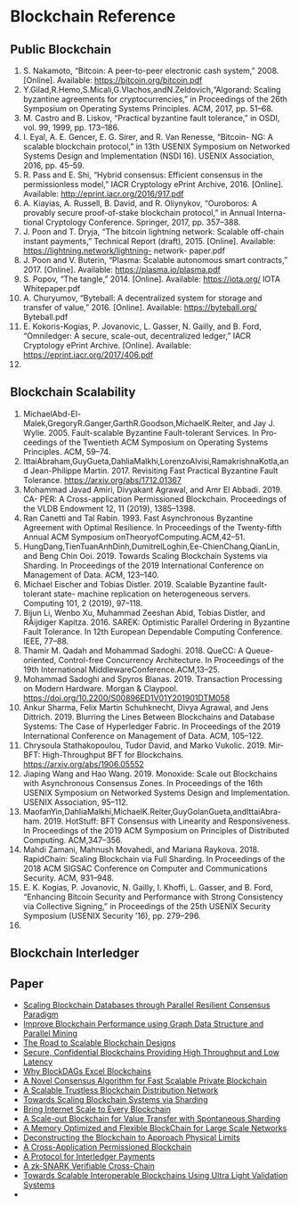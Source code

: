 # Blockchain Reference

## Public Blockchain

1. S. Nakamoto, “Bitcoin: A peer-to-peer electronic cash system,” 2008. [Online]. Available: https://bitcoin.org/bitcoin.pdf
2. Y.Gilad,R.Hemo,S.Micali,G.Vlachos,andN.Zeldovich,“Algorand: Scaling byzantine agreements for cryptocurrencies,” in Proceedings of the 26th Symposium on Operating Systems Principles. ACM, 2017, pp. 51–68.
3. M. Castro and B. Liskov, “Practical byzantine fault tolerance,” in OSDI, vol. 99, 1999, pp. 173–186.
4. I. Eyal, A. E. Gencer, E. G. Sirer, and R. Van Renesse, “Bitcoin- NG: A scalable blockchain protocol,” in 13th USENIX Symposium on Networked Systems Design and Implementation (NSDI 16). USENIX Association, 2016, pp. 45–59.
5. R. Pass and E. Shi, “Hybrid consensus: Efficient consensus in the permissionless model,” IACR Cryptology ePrint Archive, 2016. [Online]. Available: http://eprint.iacr.org/2016/917.pdf
6. A. Kiayias, A. Russell, B. David, and R. Oliynykov, “Ouroboros: A provably secure proof-of-stake blockchain protocol,” in Annual Interna- tional Cryptology Conference. Springer, 2017, pp. 357–388.
7. J. Poon and T. Dryja, “The bitcoin lightning network: Scalable off-chain instant payments,” Technical Report (draft), 2015. [Online]. Available: https://lightning.network/lightning- network- paper.pdf
8. J. Poon and V. Buterin, “Plasma: Scalable autonomous smart contracts,” 2017. [Online]. Available: https://plasma.io/plasma.pdf
9. S. Popov, “The tangle,” 2014. [Online]. Available: https://iota.org/ IOTA Whitepaper.pdf
10. A. Churyumov, “Byteball: A decentralized system for storage and transfer of value,” 2016. [Online]. Available: https://byteball.org/ Byteball.pdf
11. E. Kokoris-Kogias, P. Jovanovic, L. Gasser, N. Gailly, and B. Ford, “Omniledger: A secure, scale-out, decentralized ledger,” IACR Cryptology ePrint Archive. [Online]. Available: https://eprint.iacr.org/2017/406.pdf
12. 

## Blockchain Scalability

1. MichaelAbd-El-Malek,GregoryR.Ganger,GarthR.Goodson,MichaelK.Reiter, and Jay J. Wylie. 2005. Fault-scalable Byzantine Fault-tolerant Services. In Pro- ceedings of the Twentieth ACM Symposium on Operating Systems Principles. ACM, 59–74.
2. IttaiAbraham,GuyGueta,DahliaMalkhi,LorenzoAlvisi,RamakrishnaKotla,and Jean-Philippe Martin. 2017. Revisiting Fast Practical Byzantine Fault Tolerance. https://arxiv.org/abs/1712.01367
3. Mohammad Javad Amiri, Divyakant Agrawal, and Amr El Abbadi. 2019. CA- PER: A Cross-application Permissioned Blockchain. Proceedings of the VLDB Endowment 12, 11 (2019), 1385–1398. 
4. Ran Canetti and Tal Rabin. 1993. Fast Asynchronous Byzantine Agreement with Optimal Resilience. In Proceedings of the Twenty-fifth Annual ACM Symposium onTheoryofComputing.ACM,42–51.
5. HungDang,TienTuanAnhDinh,DumitrelLoghin,Ee-ChienChang,QianLin, and Beng Chin Ooi. 2019. Towards Scaling Blockchain Systems via Sharding. In Proceedings of the 2019 International Conference on Management of Data. ACM, 123–140.
6. Michael Eischer and Tobias Distler. 2019. Scalable Byzantine fault-tolerant state- machine replication on heterogeneous servers. Computing 101, 2 (2019), 97–118.
7. Bijun Li, Wenbo Xu, Muhammad Zeeshan Abid, Tobias Distler, and RÃijdiger Kapitza. 2016. SAREK: Optimistic Parallel Ordering in Byzantine Fault Tolerance. In 12th European Dependable Computing Conference. IEEE, 77–88.
8. Thamir M. Qadah and Mohammad Sadoghi. 2018. QueCC: A Queue-oriented, Control-free Concurrency Architecture. In Proceedings of the 19th International MiddlewareConference.ACM,13–25.
9. Mohammad Sadoghi and Spyros Blanas. 2019. Transaction Processing on Modern Hardware. Morgan & Claypool. https://doi.org/10.2200/S00896ED1V01Y201901DTM058
10. Ankur Sharma, Felix Martin Schuhknecht, Divya Agrawal, and Jens Dittrich. 2019. Blurring the Lines Between Blockchains and Database Systems: The Case of Hyperledger Fabric. In Proceedings of the 2019 International Conference on Management of Data. ACM, 105–122.
11. Chrysoula Stathakopoulou, Tudor David, and Marko Vukolic. 2019. Mir-BFT: High-Throughput BFT for Blockchains. https://arxiv.org/abs/1906.05552
12. Jiaping Wang and Hao Wang. 2019. Monoxide: Scale out Blockchains with Asynchronous Consensus Zones. In Proceedings of the 16th USENIX Symposium on Networked Systems Design and Implementation. USENIX Association, 95–112.
13. MaofanYin,DahliaMalkhi,MichaelK.Reiter,GuyGolanGueta,andIttaiAbra- ham. 2019. HotStuff: BFT Consensus with Linearity and Responsiveness. In Proceedings of the 2019 ACM Symposium on Principles of Distributed Computing. ACM,347–356.
14. Mahdi Zamani, Mahnush Movahedi, and Mariana Raykova. 2018. RapidChain: Scaling Blockchain via Full Sharding. In Proceedings of the 2018 ACM SIGSAC Conference on Computer and Communications Security. ACM, 931–948.
15. E. K. Kogias, P. Jovanovic, N. Gailly, I. Khoffi, L. Gasser, and B. Ford, “Enhancing Bitcoin Security and Performance with Strong Consistency via Collective Signing,” in Proceedings of the 25th USENIX Security Symposium (USENIX Security ’16), pp. 279–296.
16. 

## Blockchain Interledger


## Paper
- [Scaling Blockchain Databases through Parallel Resilient Consensus Paradigm](https://arxiv.org/pdf/1911.00837.pdf)
- [Improve Blockchain Performance using Graph Data Structure and Parallel Mining](https://arxiv.org/pdf/1808.10810.pdf)
- [The Road to Scalable Blockchain Designs](https://www.usenix.org/system/files/login/articles/login_winter17_06_bano.pdf)
- [Secure, Confidential Blockchains Providing High Throughput and Low Latency](https://bford.info/thesis/2019-kokoris-kogias/kokoris-kogias-thesis.pdf)
- [Why BlockDAGs Excel Blockchains](https://tik-db.ee.ethz.ch/file/b0a2132681958e4cb69055bab4bf6ad8/The_Append_Memory_Model.pdf)
- [A Novel Consensus Algorithm for Fast Scalable Private Blockchain](https://arxiv.org/pdf/2001.07297.pdf)
- [A Scalable Trustless Blockchain Distribution Network](https://bloxroute.com/wp-content/uploads/2019/11/bloXrouteWhitepaper.pdf)
- [Towards Scaling Blockchain Systems via Sharding](https://arxiv.org/pdf/1804.00399.pdf)
- [Bring Internet Scale to Every Blockchain](https://arxiv.org/pdf/1810.00037.pdf)
- [A Scale-out Blockchain for Value Transfer with Spontaneous Sharding](https://arxiv.org/pdf/1801.02531.pdf)
- [A Memory Optimized and Flexible BlockChain for Large Scale Networks](https://arxiv.org/pdf/1801.04416.pdf)
- [Deconstructing the Blockchain to Approach Physical Limits](https://arxiv.org/pdf/1810.08092.pdf)
- [A Cross-Application Permissioned Blockchain](http://www.vldb.org/pvldb/vol12/p1385-amiri.pdf)
- [A Protocol for Interledger Payments](https://pdfs.semanticscholar.org/ab98/c62a7efdc5362c7f36589680597a93f3111f.pdf?_ga=2.168446441.990702425.1591745701-909711685.1591745701)
- [A zk-SNARK Verifiable Cross-Chain](https://arxiv.org/pdf/2002.01847.pdf)
- [Towards Scalable Interoperable Blockchains Using Ultra Light Validation Systems](https://docs.zkproof.org/pages/standards/accepted-workshop3/proposal-plumo_celolightclient.pdf)
- []()


